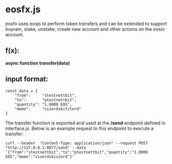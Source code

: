 # eosfx.js

eosfx uses eosjs to perform token transfers and can be extended to support buyram, stake, unstake, create new account and other actions on the eosio account. 

## f(x):
**async function transfer(data)**

## input format:

```
const data = {
    "from":     "stestnettbit",
    "to":       "ptestnettbit",
    "quantity": "1.0000 EOS",
    "memo":     "vizordskitzlord"
}
```


The transfer function is exported and used at the **/send** endpoint defined in interface.js. Below is an example request to this endpoint to execute a transfer:


```
curl --header  "Content-Type: application/json" --request POST "http://127.0.0.1:8877/send" --data '{"from":"stestnettbit","to":"ptestnettbit","quantity":"1.0000 EOS","memo":"vizordskizzord"}'
```
